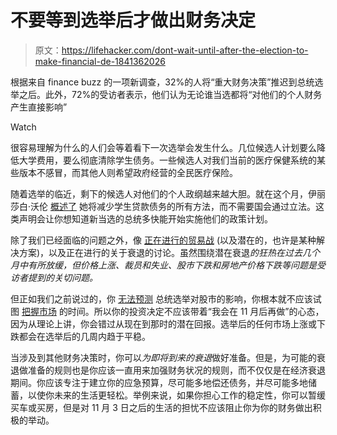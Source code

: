 # 不要等到选举后才做出财务决定

> 原文：<https://lifehacker.com/dont-wait-until-after-the-election-to-make-financial-de-1841362026>

根据来自 finance buzz 的一项新调查，32%的人将“重大财务决策”推迟到总统选举之后。此外，72%的受访者表示，他们认为无论谁当选都将“对他们的个人财务产生直接影响”

Watch

很容易理解为什么的人们会等着看下一次选举会发生什么。几位候选人计划要么降低大学费用，要么彻底清除学生债务。一些候选人对我们当前的医疗保健系统的某些版本不感冒，而其他人则希望政府经营的全民医疗保险。

随着选举的临近，剩下的候选人对他们的个人政纲越来越大胆。就在这个月，伊丽莎白·沃伦 [概述了](https://twocents.lifehacker.com/how-elizabeth-warren-plans-to-cancel-student-loans-with-1841004446) 她将减少学生贷款债务的所有方法，而不需要国会通过立法。这类声明会让你想知道新当选的总统多快能开始实施他们的政策计划。

除了我们已经面临的问题之外，像 [正在进行的贸易战](https://twocents.lifehacker.com/treat-the-trade-war-like-any-other-stock-dip-1834750756) (以及潜在的，也许是某种解决方案)，以及正在进行的关于衰退的讨论。虽然围绕潜在衰退*的狂热在过去几个月中有所放缓，但价格上涨、裁员和失业、股市下跌和房地产价格下跌等问题是受访者提到的关切问题。*

但正如我们之前说过的，你 [无法预测](https://lifehacker.com/you-cant-predict-a-presidents-effect-on-the-stock-marke-1839929495) 总统选举对股市的影响，你根本就不应该试图 [把握市场](https://twocents.lifehacker.com/stop-trying-to-time-the-market-1833585011) 的时间。所以你的投资决定不应该带着“我会在 11 月后再做”的心态，因为从理论上讲，你会错过从现在到那时的潜在回报。选举后的任何市场上涨或下跌都会在选举后的几周内趋于平稳。

当涉及到其他财务决策时，你可以*为即将到来的衰退*做好准备。但是，为可能的衰退做准备的规则也是你应该一直用来加强财务状况的规则，而不仅仅是在经济衰退期间。你应该专注于建立你的应急预算，尽可能多地偿还债务，并尽可能多地储蓄，以使你未来的生活更轻松。举例来说，如果你担心工作的稳定性，你可以暂缓买车或买房，但是对 11 月 3 日之后的生活的担忧不应该阻止你为你的财务做出积极的举动。